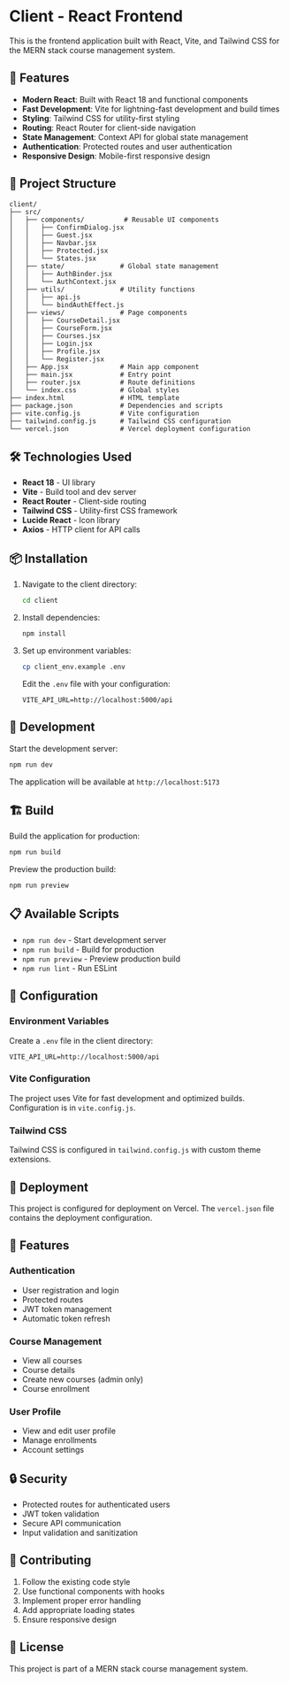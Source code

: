 # Client - React Frontend

This is the frontend application built with React, Vite, and Tailwind CSS for the MERN stack course management system.

## 🚀 Features

- **Modern React**: Built with React 18 and functional components
- **Fast Development**: Vite for lightning-fast development and build times
- **Styling**: Tailwind CSS for utility-first styling
- **Routing**: React Router for client-side navigation
- **State Management**: Context API for global state management
- **Authentication**: Protected routes and user authentication
- **Responsive Design**: Mobile-first responsive design

## 📁 Project Structure

```
client/
├── src/
│   ├── components/          # Reusable UI components
│   │   ├── ConfirmDialog.jsx
│   │   ├── Guest.jsx
│   │   ├── Navbar.jsx
│   │   ├── Protected.jsx
│   │   └── States.jsx
│   ├── state/              # Global state management
│   │   ├── AuthBinder.jsx
│   │   └── AuthContext.jsx
│   ├── utils/              # Utility functions
│   │   ├── api.js
│   │   └── bindAuthEffect.js
│   ├── views/              # Page components
│   │   ├── CourseDetail.jsx
│   │   ├── CourseForm.jsx
│   │   ├── Courses.jsx
│   │   ├── Login.jsx
│   │   ├── Profile.jsx
│   │   └── Register.jsx
│   ├── App.jsx             # Main app component
│   ├── main.jsx            # Entry point
│   ├── router.jsx          # Route definitions
│   └── index.css           # Global styles
├── index.html              # HTML template
├── package.json            # Dependencies and scripts
├── vite.config.js          # Vite configuration
├── tailwind.config.js      # Tailwind CSS configuration
└── vercel.json             # Vercel deployment configuration
```

## 🛠️ Technologies Used

- **React 18** - UI library
- **Vite** - Build tool and dev server
- **React Router** - Client-side routing
- **Tailwind CSS** - Utility-first CSS framework
- **Lucide React** - Icon library
- **Axios** - HTTP client for API calls

## 📦 Installation

1. Navigate to the client directory:

   ```bash
   cd client
   ```

2. Install dependencies:

   ```bash
   npm install
   ```

3. Set up environment variables:

   ```bash
   cp client_env.example .env
   ```

   Edit the `.env` file with your configuration:

   ```
   VITE_API_URL=http://localhost:5000/api
   ```

## 🚀 Development

Start the development server:

```bash
npm run dev
```

The application will be available at `http://localhost:5173`

## 🏗️ Build

Build the application for production:

```bash
npm run build
```

Preview the production build:

```bash
npm run preview
```

## 📋 Available Scripts

- `npm run dev` - Start development server
- `npm run build` - Build for production
- `npm run preview` - Preview production build
- `npm run lint` - Run ESLint

## 🔧 Configuration

### Environment Variables

Create a `.env` file in the client directory:

```env
VITE_API_URL=http://localhost:5000/api
```

### Vite Configuration

The project uses Vite for fast development and optimized builds. Configuration is in `vite.config.js`.

### Tailwind CSS

Tailwind CSS is configured in `tailwind.config.js` with custom theme extensions.

## 🚀 Deployment

This project is configured for deployment on Vercel. The `vercel.json` file contains the deployment configuration.

## 📱 Features

### Authentication

- User registration and login
- Protected routes
- JWT token management
- Automatic token refresh

### Course Management

- View all courses
- Course details
- Create new courses (admin only)
- Course enrollment

### User Profile

- View and edit user profile
- Manage enrollments
- Account settings

## 🔒 Security

- Protected routes for authenticated users
- JWT token validation
- Secure API communication
- Input validation and sanitization

## 🤝 Contributing

1. Follow the existing code style
2. Use functional components with hooks
3. Implement proper error handling
4. Add appropriate loading states
5. Ensure responsive design

## 📄 License

This project is part of a MERN stack course management system.

